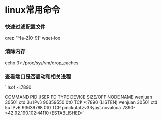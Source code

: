 # linux常用命令

### 快速过滤配置文件
  grep "^[a-Z|0-9]" wget-log
  
  
### 清除内存
echo 3> /proc/sys/vm/drop_caches

### 查看端口是否启动和相关进程
`
lsof -i:7890

COMMAND   PID USER   FD   TYPE   DEVICE SIZE/OFF NODE NAME
wenjuan 30501  ctd    3u  IPv6 90359550      0t0  TCP *:7890 (LISTEN)
wenjuan 30501  ctd    5u  IPv6 93639798      0t0  TCP pmckutakzv33yayt.novalocal:7890->42.92.190.102:44110 (ESTABLISHED)
`
